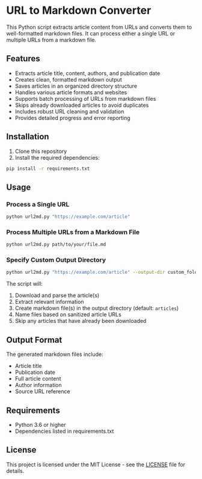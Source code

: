 # URL to Markdown Converter

This Python script extracts article content from URLs and converts them to well-formatted markdown files. It can process either a single URL or multiple URLs from a markdown file.

## Features

- Extracts article title, content, authors, and publication date
- Creates clean, formatted markdown output
- Saves articles in an organized directory structure
- Handles various article formats and websites
- Supports batch processing of URLs from markdown files
- Skips already downloaded articles to avoid duplicates
- Includes robust URL cleaning and validation
- Provides detailed progress and error reporting

## Installation

1. Clone this repository
2. Install the required dependencies:
```bash
pip install -r requirements.txt
```

## Usage

### Process a Single URL

```bash
python url2md.py "https://example.com/article"
```

### Process Multiple URLs from a Markdown File

```bash
python url2md.py path/to/your/file.md
```

### Specify Custom Output Directory

```bash
python url2md.py "https://example.com/article" --output-dir custom_folder
```

The script will:
1. Download and parse the article(s)
2. Extract relevant information
3. Create markdown file(s) in the output directory (default: `articles`)
4. Name files based on sanitized article URLs
5. Skip any articles that have already been downloaded

## Output Format

The generated markdown files include:
- Article title
- Publication date
- Full article content
- Author information
- Source URL reference

## Requirements

- Python 3.6 or higher
- Dependencies listed in requirements.txt

## License

This project is licensed under the MIT License - see the [LICENSE](LICENSE) file for details.
